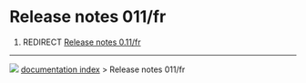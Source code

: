 # Release notes 011/fr
1.  REDIRECT [Release notes 0.11/fr](Release_notes_0.11/fr.md)



---
![](images/Button_right.svg) [documentation index](../README.md) > Release notes 011/fr
